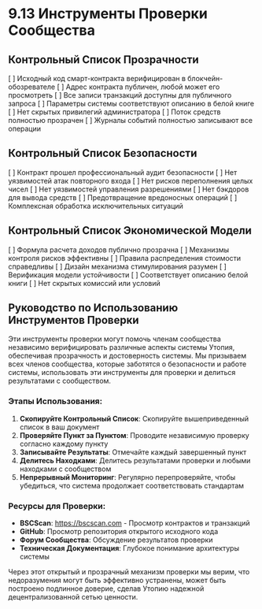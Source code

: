 # 9.13 Инструменты Проверки Сообщества

## Контрольный Список Прозрачности
[ ] Исходный код смарт-контракта верифицирован в блокчейн-обозревателе
[ ] Адрес контракта публичен, любой может его просмотреть
[ ] Все записи транзакций доступны для публичного запроса
[ ] Параметры системы соответствуют описанию в белой книге
[ ] Нет скрытых привилегий администратора
[ ] Поток средств полностью прозрачен
[ ] Журналы событий полностью записывают все операции

## Контрольный Список Безопасности
[ ] Контракт прошел профессиональный аудит безопасности
[ ] Нет уязвимостей атак повторного входа
[ ] Нет рисков переполнения целых чисел
[ ] Нет уязвимостей управления разрешениями
[ ] Нет бэкдоров для вывода средств
[ ] Предотвращение вредоносных операций
[ ] Комплексная обработка исключительных ситуаций

## Контрольный Список Экономической Модели
[ ] Формула расчета доходов публично прозрачна
[ ] Механизмы контроля рисков эффективны
[ ] Правила распределения стоимости справедливы
[ ] Дизайн механизма стимулирования разумен
[ ] Верификация модели устойчивости
[ ] Соответствует описанию белой книги
[ ] Нет скрытых комиссий или условий

## Руководство по Использованию Инструментов Проверки

Эти инструменты проверки могут помочь членам сообщества независимо верифицировать различные аспекты системы Утопия, обеспечивая прозрачность и достоверность системы. Мы призываем всех членов сообщества, которые заботятся о безопасности и работе системы, использовать эти инструменты для проверки и делиться результатами с сообществом.

### Этапы Использования:

1. **Скопируйте Контрольный Список**: Скопируйте вышеприведенный список в ваш документ
2. **Проверяйте Пункт за Пунктом**: Проводите независимую проверку согласно каждому пункту
3. **Записывайте Результаты**: Отмечайте каждый завершенный пункт
4. **Делитесь Находками**: Делитесь результатами проверки и любыми находками с сообществом
5. **Непрерывный Мониторинг**: Регулярно перепроверяйте, чтобы убедиться, что система продолжает соответствовать стандартам

### Ресурсы для Проверки:

- **BSCScan**: https://bscscan.com - Просмотр контрактов и транзакций
- **GitHub**: Просмотр репозитория открытого исходного кода
- **Форум Сообщества**: Обсуждение результатов проверки
- **Техническая Документация**: Глубокое понимание архитектуры системы

Через этот открытый и прозрачный механизм проверки мы верим, что недоразумения могут быть эффективно устранены, может быть построено подлинное доверие, сделав Утопию надежной децентрализованной сетью ценности.